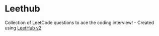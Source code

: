 # Leethub
Collection of LeetCode questions to ace the coding interview! - Created using [LeetHub v2](https://github.com/arunbhardwaj/LeetHub-2.0)
